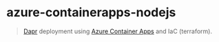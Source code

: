 # azure-containerapps-nodejs

> [Dapr](https://dapr.io/) deployment
> using [Azure Container Apps](https://learn.microsoft.com/en-us/azure/container-apps/overview) and IaC (terraform).
